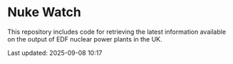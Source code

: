 # Nuke Watch

This repository includes code for retrieving the latest information available on the output of EDF nuclear power plants in the UK.

Last updated: 2025-09-08 10:17